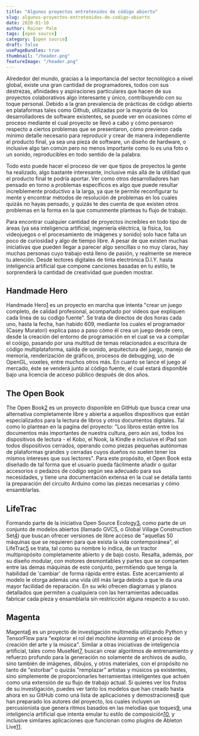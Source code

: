 ```yaml
---
title: "Algunos proyectos entretenidos de código abierto"
slug: algunos-proyectos-entretenidos-de-codigo-abierto
date: 2020-01-10
author: Rainer Palm
tags: [open source]
category: [open source]
draft: false
usePageBundles: true
thumbnail: "/header.png"
featureImage: "/header.png"
---
```



<!-- # Algunos proyectos entretenidos de código abierto -->
<!-- **Por Rainer Palm** -->



Alrededor del mundo, gracias a la importancia del sector tecnológico a nivel global, existe una gran cantidad de programadores, todos con sus destrezas, afinidades y aspiraciones particulares que hacen de sus proyectos colaborativos algo interesante y único, contribuyendo con su toque personal. Debido a la gran prevalencia de prácticas de código abierto en plataformas tales como Github, utilizadas por la mayoría de los desarrolladores de software existentes, se puede ver en ocasiones cómo el proceso mediante el cual proyecto se llevó a cabo y cómo pensaron respecto a ciertos problemas que se presentaron, cómo previeron cada mínimo detalle necesario para reproducir y crear de manera independiente el producto final, ya sea una pieza de software, un diseño de hardware, o inclusive algo tan común pero no menos importante como lo es una foto o un sonido, reproducibles en todo sentido de la palabra.

<!-- TEASER_END -->

Todo esto puede hacer el proceso de ver que tipos de proyectos la gente ha realizado, algo bastante interesante, inclusive más allá de la útilidad que el producto final te podría aportar. Ver como otros desarrolladores han pensado en torno a problemas específicos es algo que puede resultar increíblemente productivo a la larga, ya que te permite reconfigurar tu mente y encontrar métodos de resolución de problemas en los cuales quizás no hayas pensado, y quizás te des cuenta de que existen otros problemas en la forma en la que comunmente planteas tu flujo de trabajo.

Para encontrar cualquier cantidad de proyectos increíbles en todo tipo de áreas (ya sea inteligencia artificial, ingeniería eléctrica, la física, los videojuegos o el procesamiento de imágenes y sonido) solo hace falta un poco de curiosidad y algo de tiempo libre. A pesar de que existen muchas iniciativas que pueden llegar a parecer algo sencillas o no muy claras, hay muchas personas cuyo trabajo está lleno de pasión, y realmente se merece tu atención. Desde lectores digitales de tinta electrónica D.I.Y. hasta inteligencia artificial que compone canciones basadas en tu estilo, te sorprenderá la cantidad de creatividad que pueden mostrar.

## Handmade Hero

Handmade Hero[1] es un proyecto en marcha que intenta "crear un juego completo, de calidad profesional, acompañado por videos que expliquen cada línea de su codigo fuente". Se trata de directos de dos horas cada uno, hasta la fecha, han habido 609,  mediante los cuales el programador (Casey Muratori) explica paso a paso cómo él crea un juego desde cero, desde la creación del entorno de programación en el cual se va a compilar el coóigo, pasando por una multitud de temas relacionados a escritura de código multiplataforma, salida de sonido, arquitectura del juego, manejo de memoría, renderización de gráficos, procesos de debugging, uso de OpenGL, voxeles, entre muchos otros más. En cuanto se lance el juego al mercado, éste se venderá junto al código fuente, el cual estará disponible bajo una licencia de acceso público después de dos años.

## The Open Book

The Open Book[2] es un proyecto disponible en GitHub que busca crear una alternativa completamente libre y abierta a aquellos dispositivos que están especializados para la lectura de libros y otros documentos digitales. Tal como lo plantean en la pagina del proyecto: "Los libros están entre los documentos más importantes de nuestra cultura, pero aún asi, todos los dispositivos de lectura - el Kobo, el Nook, la Kindle e inclusive el iPad son todos dispositivos cerrados, operando como piezas pequeñas autónomas de plataformas grandes y cerradas cuyos dueños no suelen tener los mismos intereses que sus lectores". Para este propósito, el Open Book esta diseñado de tal forma que el usuario pueda fácilmente añadir o quitar accesorios o pedazos de código según sea adecuado para sus necesidades, y tiene una documentación extensa en la cual se detalla tanto la preparación del circuito Arduino como las piezas necesarias y cómo ensamblarlas.

## LifeTrac

Formando parte de la iniciativa Open Source Ecology[3], como parte de un conjunto de modelos abiertos (llamado GVCS, o Global Village Construction Set[4]) que buscan ofrecer versiones de libre acceso de "aquellas 50 máquinas que se requieren para que exista la vida contemporánea", el LifeTrac[5] se trata, tal como su nombre lo indica, de un tractor multipropósito completamente abierto y de bajo costo. Resalta, además, por su diseño modular, con motores desmontables y partes que se comparten entre las demas máquinas de este conjunto, permitiendo que tenga la habilidad de 'cambiar' de forma rápida entre éstas. Este acercamiento al modelo le otorga además una vida útíl más larga debido a que le da una mayor facilidad de reparación. En su wiki ofrecen diagramas y planos detallados que permiten a cualquiera con las herramientas adecuadas fabricar cada pieza y ensamblarla sín restricción alguna respecto a su uso.

## Magenta

Magenta[6] es un proyecto de investigación multimedia utilizando Python y TensorFlow para "explorar el rol del *machine learning* en el proceso de creación del arte y la música". Similar a otras iniciativas de inteligencia artificial, tales como MuseNet[7], buscan crear algoritmos de entrenamiento y refuerzo profundo para la generación no solamente de archivos de audio, sino también de imágenes, dibujos, y otros materiales, con el propósito no tanto de "estorbar" o quizás "remplazar" artistas y músicos ya existentes, sino simplemente de proporcionarles herramientas inteligentes que actuén como una extensión de su flujo de trabajo actual. Si quieres ver los frutos de su investigación, puedes ver tanto los modelos que han creado hasta ahora en su GitHub como una lista de aplicaciones y demostraciones[8] que han preparado los autores del proyecto, los cuales incluyen un percusionista que genera ritmos basados en las melodías que toques[9], una inteligencia artificial que intenta emular tu estilo de composición[10], y inclusive similares aplicaciones que funcionan como plugins de Ableton Live[11].

[1]: https://handmadehero.org/ "Handmade Hero"
[10]: https://magenta.tensorflow.org/midi-me "MidiMe"
[11]: https://magenta.tensorflow.org/studio-announce "Magenta Studio"
[2]: https://github.com/joeycastillo/The-Open-Book "The Open Book"
[3]: https://www.opensourceecology.org/about-overview/ "Open Source Ecology"
[4]: https://wiki.opensourceecology.org/wiki/Global_Village_Construction_Set "Global Village Construction Set"
[5]: https://wiki.opensourceecology.org/wiki/LifeTrac "LifeTrac"
[6]: https://github.com/magenta/magenta "Magenta"
[7]: https://openai.com/blog/musenet/ "MuseNet"
[8]: https://magenta.tensorflow.org/demos/web/ "Web apps built with Magenta.js"
[9]: https://magenta.tensorflow.org/drumbot "DrumBot"

